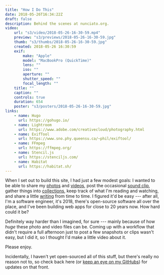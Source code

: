 ```yaml
---
title: "How I Do This"
date: 2018-05-26T16:34:22Z
draft: false
description: Behind the scenes at nunciato.org.
video:
    url: "s3/video/2018-05-26-16-30-59.mp4"
    preview: "s3/previews/2018-05-26-16-30-59.jpg"
    thumb: "s3/thumbs/2018-05-26-16-30-59.jpg"
    created: 2018-05-26 16:30:59
    exif:
        make: "Apple"
        model: "MacBookPro (QuickTime)"
        lens: ""
        iso: ""
        aperture: ""
        shutter_speed: ""
        focal_length: ""
    title: ""
    caption: ""
    controls: true
    duration: 654
    poster: "s3/posters/2018-05-26-16-30-59.jpg"
links:
    - name: Hugo
      url: https://gohugo.io/
    - name: Lightroom
      url: https://www.adobe.com/creativecloud/photography.html
    - name: ExifTool
      url: https://www.sno.phy.queensu.ca/~phil/exiftool/
    - name: FFmpeg
      url: https://ffmpeg.org/
    - name: Stencil.js
      url: https://stenciljs.com/
    - name: Habitat
      url: https://habitat.sh/
---
```


When I set out to build this site, I had just a few modest goals: I wanted to be able to share my [photos](/photos/) and [videos](/videos/), post the occasional [sound clip](/sounds/), gather things into [collections](/collections/), keep track of what I'm reading and watching, and share a little [writing](/words/) from time to time. I figured it'd be easy --- after all, I'm a software engineer, it's 2018, there's open-source software all over the place, and I've been building web apps for close to 20 years now. How hard could it be?

Definitely way harder than I imagined, for sure --- mainly because of how _huge_ these photo and video files can be. Coming up with a workflow that didn't require a full afternoon just to post a few snapshots or clips wasn't easy, but I did it, so I thought I'd make a little video about it.

Please enjoy.

Incidentally, I haven't yet open-sourced all of this stuff, but there's really no reason not to, so check back here (or [keep an eye on my GitHubs](https://github.com/cnunciato)) for updates on that front.
